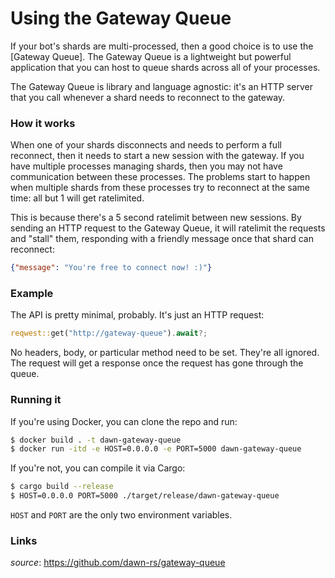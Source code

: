 # Using the Gateway Queue

If your bot's shards are multi-processed, then a good choice is to use the
[Gateway Queue]. The Gateway Queue is a lightweight but powerful application
that you can host to queue shards across all of your processes.

The Gateway Queue is library and language agnostic: it's an HTTP server that you
call whenever a shard needs to reconnect to the gateway.

### How it works

When one of your shards disconnects and needs to perform a full reconnect, then
it needs to start a new session with the gateway. If you have multiple processes
managing shards, then you may not have communication between these processes.
The problems start to happen when multiple shards from these processes try to
reconnect at the same time: all but 1 will get ratelimited.

This is because there's a 5 second ratelimit between new sessions. By sending an
HTTP request to the Gateway Queue, it will ratelimit the requests and "stall"
them, responding with a friendly message once that shard can reconnect:

```json
{"message": "You're free to connect now! :)"}
```

### Example

The API is pretty minimal, probably. It's just an HTTP request:

```rust
reqwest::get("http://gateway-queue").await?;
```

No headers, body, or particular method need to be set. They're all ignored.
The request will get a response once the request has gone through the queue.

### Running it

If you're using Docker, you can clone the repo and run:

```sh
$ docker build . -t dawn-gateway-queue
$ docker run -itd -e HOST=0.0.0.0 -e PORT=5000 dawn-gateway-queue 
```

If you're not, you can compile it via Cargo:

```sh
$ cargo build --release
$ HOST=0.0.0.0 PORT=5000 ./target/release/dawn-gateway-queue
```

`HOST` and `PORT` are the only two environment variables.

### Links

*source*: <https://github.com/dawn-rs/gateway-queue>
